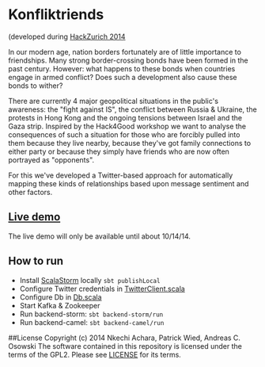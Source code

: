 # Konfliktriends
(developed during [HackZurich 2014](http://hackzurich.com/14)

In our modern age, nation borders fortunately are of little importance to friendships. Many strong border-crossing bonds have been formed in the past century. However: what happens to these bonds when countries engage in armed conflict? Does such a development also cause these bonds to wither?

There are currently 4 major geopolitical situations in the public's awareness: the "fight against IS", the conflict between Russia & Ukraine, the protests in Hong Kong and the ongoing tensions between Israel and the Gaza strip. Inspired by the Hack4Good workshop we want to analyse the consequences of such a situation for those who are forcibly pulled into them because they live nearby, because they've got family connections to either party or because they simply have friends who are now often portrayed as "opponents".

For this we've developed a Twitter-based approach for automatically mapping these kinds of relationships based upon message sentiment and other factors.

## [Live demo](http://zurich.mkdir.name)
The live demo will only be available until about 10/14/14.


## How to run
* Install [ScalaStorm](https://github.com/velvia/ScalaStorm) locally ```sbt publishLocal```
* Configure Twitter credentials in [TwitterClient.scala](backend-storm/src/main/scala/org/konfliktriends/storm/utils/TwitterClient.scala)
* Configure Db in [Db.scala](backend-storm/src/main/scala/org/konfliktriends/storm/Db.scala)
* Start Kafka & Zookeeper 
* Run backend-storm: ```sbt backend-storm/run```
* Run backend-camel: ```sbt backend-camel/run```

##License
Copyright (c) 2014 Nkechi Achara, Patrick Wied, Andreas C. Osowski
The software contained in this repository is licensed under the terms of the GPL2. Please see [LICENSE](LICENSE) for its terms. 
